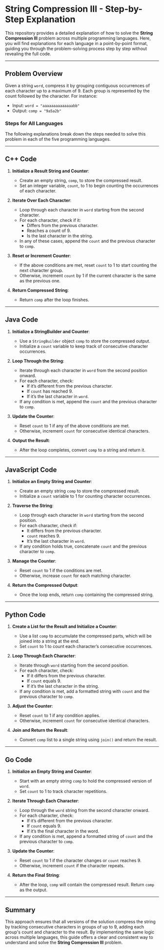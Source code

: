 # String Compression III - Step-by-Step Explanation

This repository provides a detailed explanation of how to solve the **String Compression III** problem across multiple programming languages. Here, you will find explanations for each language in a point-by-point format, guiding you through the problem-solving process step by step without revealing the full code.

---

## Problem Overview

Given a string `word`, compress it by grouping contiguous occurrences of each character up to a maximum of 9. Each group is represented by the count followed by the character. For instance:

- Input: `word = "aaaaaaaaaaaaaabb"`
- Output: `comp = "9a5a2b"`

### Steps for All Languages

The following explanations break down the steps needed to solve this problem in each of the five programming languages.

---

## C++ Code

1. **Initialize a Result String and Counter**:
   - Create an empty string, `comp`, to store the compressed result.
   - Set an integer variable, `count`, to 1 to begin counting the occurrences of each character.

2. **Iterate Over Each Character**:
   - Loop through each character in `word` starting from the second character.
   - For each character, check if it:
     - Differs from the previous character.
     - Reaches a count of 9.
     - Is the last character in the string.
   - In any of these cases, append the `count` and the previous character to `comp`.

3. **Reset or Increment Counter**:
   - If the above conditions are met, reset `count` to 1 to start counting the next character group.
   - Otherwise, increment `count` by 1 if the current character is the same as the previous one.

4. **Return Compressed String**:
   - Return `comp` after the loop finishes.

---

## Java Code

1. **Initialize a StringBuilder and Counter**:
   - Use a `StringBuilder` object `comp` to store the compressed output.
   - Initialize a `count` variable to keep track of consecutive character occurrences.

2. **Loop Through the String**:
   - Iterate through each character in `word` from the second position onward.
   - For each character, check:
     - If it’s different from the previous character.
     - If `count` has reached 9.
     - If it’s the last character in `word`.
   - If any condition is met, append the `count` and the previous character to `comp`.

3. **Update the Counter**:
   - Reset `count` to 1 if any of the above conditions are met.
   - Otherwise, increment `count` for consecutive identical characters.

4. **Output the Result**:
   - After the loop completes, convert `comp` to a string and return it.

---

## JavaScript Code

1. **Initialize an Empty String and Counter**:
   - Create an empty string `comp` to store the compressed result.
   - Initialize a `count` variable to 1 for counting character occurrences.

2. **Traverse the String**:
   - Loop through each character in `word` starting from the second position.
   - For each character, check if:
     - It differs from the previous character.
     - `count` reaches 9.
     - It’s the last character in `word`.
   - If any condition holds true, concatenate `count` and the previous character to `comp`.

3. **Manage the Counter**:
   - Reset `count` to 1 if the conditions are met.
   - Otherwise, increase `count` for each matching character.

4. **Return the Compressed Output**:
   - Once the loop ends, return `comp` containing the compressed string.

---

## Python Code

1. **Create a List for the Result and Initialize a Counter**:
   - Use a list `comp` to accumulate the compressed parts, which will be joined into a string at the end.
   - Set `count` to 1 to count each character’s consecutive occurrences.

2. **Loop Through Each Character**:
   - Iterate through `word` starting from the second position.
   - For each character, check:
     - If it differs from the previous character.
     - If `count` equals 9.
     - If it’s the last character in the string.
   - If any condition is met, add a formatted string with `count` and the previous character to `comp`.

3. **Adjust the Counter**:
   - Reset `count` to 1 if any condition applies.
   - Otherwise, increment `count` for consecutive identical characters.

4. **Join and Return the Result**:
   - Convert `comp` list to a single string using `join()` and return the result.

---

## Go Code

1. **Initialize an Empty String and Counter**:
   - Start with an empty string `comp` to hold the compressed version of `word`.
   - Set `count` to 1 to track character repetitions.

2. **Iterate Through Each Character**:
   - Loop through the `word` string from the second character onward.
   - For each character, check:
     - If it’s different from the previous character.
     - If `count` equals 9.
     - If it’s the final character in the word.
   - If any condition is met, append a formatted string of `count` and the previous character to `comp`.

3. **Update the Counter**:
   - Reset `count` to 1 if the character changes or `count` reaches 9.
   - Otherwise, increment `count` if the character repeats.

4. **Return the Final String**:
   - After the loop, `comp` will contain the compressed result. Return `comp` as the output.

---

## Summary

This approach ensures that all versions of the solution compress the string by tracking consecutive characters in groups of up to 9, adding each group's count and character to the result. By implementing the same logic across multiple languages, this guide offers a clear and consistent way to understand and solve the **String Compression III** problem.
